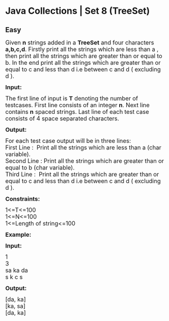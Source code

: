 # Java Collections | Set 8 (TreeSet)
## Easy
<div class="problems_problem_content__Xm_eO"><p><span style="font-size:18px">Given <strong>n</strong> strings added in a <strong>TreeSet</strong> and four characters <strong>a,b,c,d</strong>. Firstly print all the strings which are less than a , then print all the strings which are greater than or equal to b. In the end print all the strings which are greater than or equal to c and less than d i.e between c and d ( excluding d ).&nbsp;</span></p>

<p><span style="font-size:18px"><strong>Input:</strong></span></p>

<p><span style="font-size:18px">The first line of input is&nbsp;<strong>T</strong> denoting the number of testcases. First line consists of an integer <strong>n</strong>. Next line contains <strong>n</strong> spaced strings. Last line of each test case consists of 4 space separated characters.</span></p>

<p><span style="font-size:18px"><strong>Output:</strong></span></p>

<p><span style="font-size:18px">For each test case output will be in three lines:<br>
First Line :&nbsp; Print all the strings which are less than a (char variable).<br>
Second Line : Print all the strings which are greater than or equal to b (char variable).<br>
Third Line :&nbsp;&nbsp;Print all the strings which are greater than or equal to c and less than d i.e between c and d ( excluding d ).&nbsp;</span></p>

<p><span style="font-size:18px"><strong>Constraints:</strong></span></p>

<p><span style="font-size:18px">1&lt;=T&lt;=100<br>
1&lt;=N&lt;=100<br>
1&lt;=Length of string&lt;=100</span></p>

<p><span style="font-size:18px"><strong><strong><strong>Example:</strong></strong></strong></span></p>

<p><span style="font-size:18px"><strong><strong>Input:</strong></strong></span></p>

<p><span style="font-size:18px">1<br>
3<br>
sa ka da<br>
s k c s</span></p>

<p><span style="font-size:18px"><strong>Output:</strong></span></p>

<p><span style="font-size:18px">[da, ka]<br>
[ka, sa]<br>
[da, ka]</span></p>
</div>